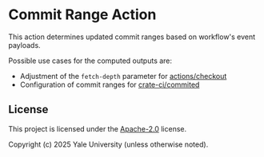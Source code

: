 # Commit Range Action

This action determines updated commit ranges based on workflow's event payloads.

Possible use cases for the computed outputs are:
- Adjustment of the `fetch-depth` parameter for [actions/checkout](https://github.com/actions/checkout)
- Configuration of commit ranges for [crate-ci/commited](https://github.com/crate-ci/committed)

## License

This project is licensed under the [Apache-2.0](./LICENSE) license.

Copyright (c) 2025 Yale University (unless otherwise noted).
